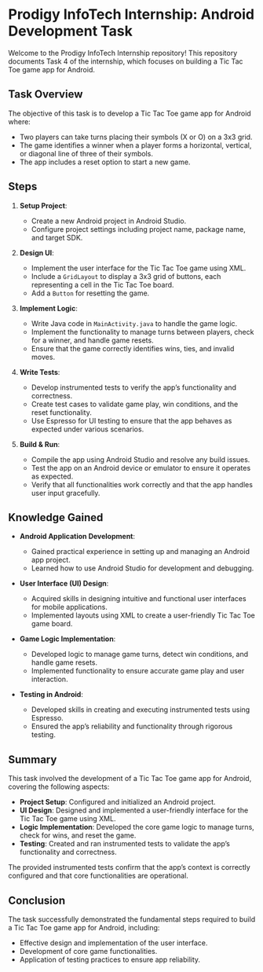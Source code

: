 

# Prodigy InfoTech Internship: Android Development Task

Welcome to the Prodigy InfoTech Internship repository! This repository documents Task 4 of the internship, which focuses on building a Tic Tac Toe game app for Android.

## Task Overview

The objective of this task is to develop a Tic Tac Toe game app for Android where:
- Two players can take turns placing their symbols (X or O) on a 3x3 grid.
- The game identifies a winner when a player forms a horizontal, vertical, or diagonal line of three of their symbols.
- The app includes a reset option to start a new game.

## Steps

1. **Setup Project**:
   - Create a new Android project in Android Studio.
   - Configure project settings including project name, package name, and target SDK.

2. **Design UI**:
   - Implement the user interface for the Tic Tac Toe game using XML.
   - Include a `GridLayout` to display a 3x3 grid of buttons, each representing a cell in the Tic Tac Toe board.
   - Add a `Button` for resetting the game.

3. **Implement Logic**:
   - Write Java code in `MainActivity.java` to handle the game logic.
   - Implement the functionality to manage turns between players, check for a winner, and handle game resets.
   - Ensure that the game correctly identifies wins, ties, and invalid moves.

4. **Write Tests**:
   - Develop instrumented tests to verify the app’s functionality and correctness.
   - Create test cases to validate game play, win conditions, and the reset functionality.
   - Use Espresso for UI testing to ensure that the app behaves as expected under various scenarios.

5. **Build & Run**:
   - Compile the app using Android Studio and resolve any build issues.
   - Test the app on an Android device or emulator to ensure it operates as expected.
   - Verify that all functionalities work correctly and that the app handles user input gracefully.

## Knowledge Gained

- **Android Application Development**:
  - Gained practical experience in setting up and managing an Android app project.
  - Learned how to use Android Studio for development and debugging.

- **User Interface (UI) Design**:
  - Acquired skills in designing intuitive and functional user interfaces for mobile applications.
  - Implemented layouts using XML to create a user-friendly Tic Tac Toe game board.

- **Game Logic Implementation**:
  - Developed logic to manage game turns, detect win conditions, and handle game resets.
  - Implemented functionality to ensure accurate game play and user interaction.

- **Testing in Android**:
  - Developed skills in creating and executing instrumented tests using Espresso.
  - Ensured the app’s reliability and functionality through rigorous testing.

## Summary

This task involved the development of a Tic Tac Toe game app for Android, covering the following aspects:
- **Project Setup**: Configured and initialized an Android project.
- **UI Design**: Designed and implemented a user-friendly interface for the Tic Tac Toe game using XML.
- **Logic Implementation**: Developed the core game logic to manage turns, check for wins, and reset the game.
- **Testing**: Created and ran instrumented tests to validate the app’s functionality and correctness.

The provided instrumented tests confirm that the app’s context is correctly configured and that core functionalities are operational.

## Conclusion

The task successfully demonstrated the fundamental steps required to build a Tic Tac Toe game app for Android, including:
- Effective design and implementation of the user interface.
- Development of core game functionalities.
- Application of testing practices to ensure app reliability.

